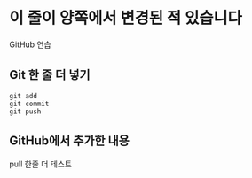 # 이 줄이 양쪽에서 변경된 적 있습니다

GitHub 연습

## Git 한 줄 더 넣기

```
git add
git commit
git push

```

## GitHub에서 추가한 내용
pull 한줄 더 테스트

